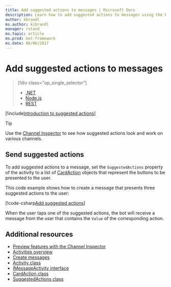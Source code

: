 ```yaml
---
title: Add suggested actions to messages | Microsoft Docs
description: Learn how to add suggested actions to messages using the Bot Builder SDK for .NET.
author: kbrandl
ms.author: kibrandl
manager: rstand
ms.topic: article
ms.prod: bot-framework
ms.date: 06/06/2017
---
```


# Add suggested actions to messages
> [!div class="op_single_selector"]
> - [.NET](../dotnet/bot-builder-dotnet-add-suggested-actions.md)
> - [Node.js](../nodejs/bot-builder-nodejs-send-suggested-actions.md)
> - [REST](../rest-api/bot-framework-rest-connector-add-suggested-actions.md)

[!include[Introduction to suggested actions](../includes/snippet-suggested-actions-intro.md)] 

> [!TIP]
> Use the [Channel Inspector][channelInspector] to see how suggested actions look and work on various channels.

## Send suggested actions

To add suggested actions to a message, set the `SuggestedActions` property of the activity to a list of [CardAction][cardAction] objects that represent the buttons to be presented to the user. 

This code example shows how to create a message that presents three suggested actions to the user:

[!code-csharp[Add suggested actions](../includes/code/dotnet-add-suggested-actions.cs#addSuggestedActions)]

When the user taps one of the suggested actions, the bot will receive a message from the user that contains the `Value` of the corresponding action.

## Additional resources

- [Preview features with the Channel Inspector][inspector]
- [Activities overview](bot-builder-dotnet-activities.md)
- [Create messages](bot-builder-dotnet-create-messages.md)
- <a href="https://docs.microsoft.com/en-us/dotnet/api/microsoft.bot.connector.activity?view=botbuilder-3.11.0" target="_blank">Activity class</a>
- <a href="https://docs.microsoft.com/en-us/dotnet/api/microsoft.bot.connector.imessageactivity?view=botbuilder-3.11.0" target="_blank">IMessageActivity interface</a>
- <a href="https://docs.microsoft.com/en-us/dotnet/api/microsoft.bot.connector.cardaction?view=botbuilder-3.11.0" target="_blank">CardAction class</a>
- <a href="https://docs.microsoft.com/en-us/dotnet/api/microsoft.bot.connector.suggestedactions?view=botbuilder-3.11.0" target="_blank">SuggestedActions class</a>

[cardAction]: https://docs.microsoft.com/en-us/dotnet/api/microsoft.bot.connector.cardaction?view=botbuilder-3.11.0

[inspector]: ../portal-channel-inspector.md

[channelInspector]: ../portal-channel-inspector.md
